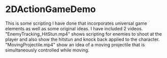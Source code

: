 # 2DActionGameDemo
This is some scripting I have done that incorporates universal game elements as well as some original ideas.
I have included 2 videos. "EnemyTracking_HitStun.mp4" shows scripting for enemies to shoot at the player and also show the hitstun and knock back applied to the character. "MovingProjectile.mp4" show an idea of a moving projectile that is simultaneously controlled while moving.
